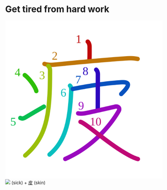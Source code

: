 # Get tired from hard work
![疲](../kanji-colorize/75b2.svg)
![](http://www.kanjidamage.com/assets/radsmall/sickness-762498ce0ff370c19b3ab974f3a75db4e212a1cd877dfe3597476bff7915ca5d.jpg) (sick) + [皮](皮.md) (skin) 